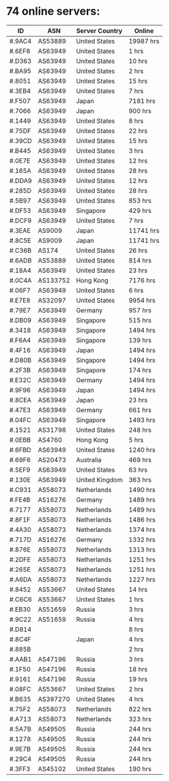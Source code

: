 # 74 online servers:

| ID | ASN | Server Country | Online |
| ------ | ------ | ------ | ------ |
| #.9AC4 | AS53889 | United States | 19987 hrs |
| #.6EF8 | AS63949 | United States | 1 hrs |
| #.D363 | AS63949 | United States | 10 hrs |
| #.BA95 | AS63949 | United States | 2 hrs |
| #.8051 | AS63949 | United States | 15 hrs |
| #.3EB4 | AS63949 | United States | 7 hrs |
| #.F507 | AS63949 | Japan | 7181 hrs |
| #.7066 | AS63949 | Japan | 900 hrs |
| #.1449 | AS63949 | United States | 8 hrs |
| #.75DF | AS63949 | United States | 22 hrs |
| #.39CD | AS63949 | United States | 15 hrs |
| #.B445 | AS63949 | United States | 3 hrs |
| #.0E7E | AS63949 | United States | 12 hrs |
| #.165A | AS63949 | United States | 28 hrs |
| #.DDA9 | AS63949 | United States | 12 hrs |
| #.285D | AS63949 | United States | 28 hrs |
| #.5B97 | AS63949 | United States | 853 hrs |
| #.DF53 | AS63949 | Singapore | 429 hrs |
| #.DCF9 | AS63949 | United States | 7 hrs |
| #.3EAE | AS9009 | Japan | 11741 hrs |
| #.8C5E | AS9009 | Japan | 11741 hrs |
| #.C36B | AS174 | United States | 26 hrs |
| #.6ADB | AS53889 | United States | 814 hrs |
| #.18A4 | AS63949 | United States | 23 hrs |
| #.0C4A | AS133752 | Hong Kong | 7176 hrs |
| #.06F7 | AS63949 | United States | 6 hrs |
| #.E7E8 | AS32097 | United States | 9954 hrs |
| #.79E7 | AS63949 | Germany | 957 hrs |
| #.DB09 | AS63949 | Singapore | 515 hrs |
| #.3418 | AS63949 | Singapore | 1494 hrs |
| #.F6A4 | AS63949 | Singapore | 139 hrs |
| #.4F16 | AS63949 | Japan | 1494 hrs |
| #.D80B | AS63949 | Singapore | 1494 hrs |
| #.2F3B | AS63949 | Singapore | 174 hrs |
| #.E32C | AS63949 | Germany | 1494 hrs |
| #.9F96 | AS63949 | Japan | 1494 hrs |
| #.8CEA | AS63949 | Japan | 23 hrs |
| #.47E3 | AS63949 | Germany | 661 hrs |
| #.04FC | AS63949 | Singapore | 1493 hrs |
| #.1521 | AS31798 | United States | 248 hrs |
| #.0EBB | AS4760 | Hong Kong | 5 hrs |
| #.6FBD | AS63949 | United States | 1240 hrs |
| #.69F6 | AS20473 | Australia | 469 hrs |
| #.5EF9 | AS63949 | United States | 63 hrs |
| #.130E | AS63949 | United Kingdom | 363 hrs |
| #.C931 | AS58073 | Netherlands | 1490 hrs |
| #.FE4B | AS16276 | Germany | 1489 hrs |
| #.7177 | AS58073 | Netherlands | 1489 hrs |
| #.8F1F | AS58073 | Netherlands | 1486 hrs |
| #.4A30 | AS58073 | Netherlands | 1374 hrs |
| #.717D | AS16276 | Germany | 1332 hrs |
| #.876E | AS58073 | Netherlands | 1313 hrs |
| #.2DFE | AS58073 | Netherlands | 1251 hrs |
| #.265E | AS58073 | Netherlands | 1251 hrs |
| #.A6DA | AS58073 | Netherlands | 1227 hrs |
| #.8452 | AS53667 | United States | 14 hrs |
| #.C6C6 | AS53667 | United States | 1 hrs |
| #.EB30 | AS51659 | Russia | 3 hrs |
| #.9C22 | AS51659 | Russia | 4 hrs |
| #.D814 |  |  | 8 hrs |
| #.8C4F |  | Japan | 4 hrs |
| #.885B |  |  | 2 hrs |
| #.AAB1 | AS47196 | Russia | 3 hrs |
| #.1F50 | AS47196 | Russia | 18 hrs |
| #.9161 | AS47196 | Russia | 19 hrs |
| #.08FC | AS53667 | United States | 2 hrs |
| #.B635 | AS397270 | United States | 4 hrs |
| #.75F2 | AS58073 | Netherlands | 822 hrs |
| #.A713 | AS58073 | Netherlands | 323 hrs |
| #.5A7B | AS49505 | Russia | 244 hrs |
| #.1278 | AS49505 | Russia | 244 hrs |
| #.9E7B | AS49505 | Russia | 244 hrs |
| #.29C4 | AS49505 | Russia | 244 hrs |
| #.3FF3 | AS45102 | United States | 190 hrs |

